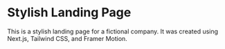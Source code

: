 # Stylish Landing Page

This is a stylish landing page for a fictional company. It was created using Next.js, Tailwind CSS, and Framer Motion.